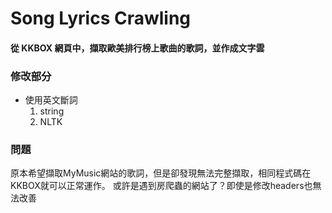 # Song Lyrics Crawling

#### 從 KKBOX 網頁中，擷取歐美排行榜上歌曲的歌詞，並作成文字雲 ####

### 修改部分 ###
* 使用英文斷詞
  1. string
  2. NLTK
### 問題 ###
原本希望擷取MyMusic網站的歌詞，但是卻發現無法完整擷取，相同程式碼在KKBOX就可以正常運作。
或許是遇到房爬蟲的網站了？即使是修改headers也無法改善
